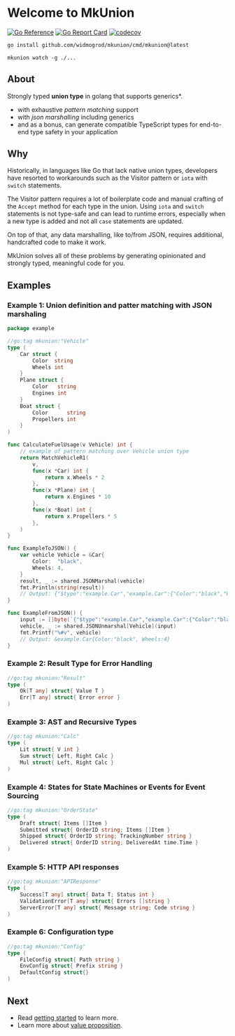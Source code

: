 # Welcome to MkUnion
[![Go Reference](https://pkg.go.dev/badge/github.com/widmogrod/mkunion.svg)](https://pkg.go.dev/github.com/widmogrod/mkunion)
[![Go Report Card](https://goreportcard.com/badge/github.com/widmogrod/mkunion)](https://goreportcard.com/report/github.com/widmogrod/mkunion)
[![codecov](https://codecov.io/gh/widmogrod/mkunion/branch/main/graph/badge.svg?token=3Z3Z3Z3Z3Z)](https://codecov.io/gh/widmogrod/mkunion)

```bash
go install github.com/widmogrod/mkunion/cmd/mkunion@latest
```

```
mkunion watch -g ./...
```

## About
Strongly typed **union type** in golang that supports generics*.

* with exhaustive _pattern matching_ support
* with _json marshalling_ including generics
* and as a bonus, can generate compatible TypeScript types for end-to-end type safety in your application

## Why
Historically, in languages like Go that lack native union types, developers have resorted to workarounds such as the Visitor pattern or `iota` with `switch` statements.

The Visitor pattern requires a lot of boilerplate code and manual crafting of the `Accept` method for each type in the union.
Using `iota` and `switch` statements is not type-safe and can lead to runtime errors, especially when a new type is added and not all `case` statements are updated.

On top of that, any data marshalling, like to/from JSON, requires additional, handcrafted code to make it work.

MkUnion solves all of these problems by generating opinionated and strongly typed, meaningful code for you.

## Examples

### Example 1: Union definition and patter matching with JSON marshaling

```go title="example/vehicle.go"
package example

//go:tag mkunion:"Vehicle"
type (
    Car struct {
        Color  string
        Wheels int
    }
    Plane struct {
        Color   string
        Engines int
    }
    Boat struct {
        Color      string
        Propellers int
    }
)

func CalculateFuelUsage(v Vehicle) int {
    // example of pattern matching over Vehicle union type
    return MatchVehicleR1(
        v,
        func(x *Car) int {
            return x.Wheels * 2
        },
        func(x *Plane) int {
            return x.Engines * 10
        },
        func(x *Boat) int {
            return x.Propellers * 5
        },
    )
}

func ExampleToJSON() {
    var vehicle Vehicle = &Car{
        Color:  "black",
        Wheels: 4,
    }
    result, _ := shared.JSONMarshal(vehicle)
    fmt.Println(string(result))
    // Output: {"$type":"example.Car","example.Car":{"Color":"black","Wheels":4}}
}

func ExampleFromJSON() {
    input := []byte(`{"$type":"example.Car","example.Car":{"Color":"black","Wheels":4}}`)
    vehicle, _ := shared.JSONUnmarshal[Vehicle](input)
    fmt.Printf("%#v", vehicle)
    // Output: &example.Car{Color:"black", Wheels:4}
}
```

### Example 2: Result Type for Error Handling

```go title="f/datas.go"
//go:tag mkunion:"Result"
type (
    Ok[T any] struct{ Value T }
    Err[T any] struct{ Error error }
)
```

### Example 3: AST and Recursive Types

```go title="example/calculator_example.go"
//go:tag mkunion:"Calc"
type (
    Lit struct{ V int }
    Sum struct{ Left, Right Calc }
    Mul struct{ Left, Right Calc }
)
```

### Example 4: States for State Machines or Events for Event Sourcing

```go
//go:tag mkunion:"OrderState"
type (
    Draft struct{ Items []Item }
    Submitted struct{ OrderID string; Items []Item }
    Shipped struct{ OrderID string; TrackingNumber string }
    Delivered struct{ OrderID string; DeliveredAt time.Time }
)
```

### Example 5: HTTP API responses

```go
//go:tag mkunion:"APIResponse"
type (
    Success[T any] struct{ Data T; Status int }
    ValidationError[T any] struct{ Errors []string }
    ServerError[T any] struct{ Message string; Code string }
)
```

### Example 6: Configuration type
```go
//go:tag mkunion:"Config"  
type (
    FileConfig struct{ Path string }
    EnvConfig struct{ Prefix string }
    DefaultConfig struct{}
)
```


## Next

- Read [getting started](https://widmogrod.github.io/mkunion/getting_started/) to learn more.
- Learn more about [value proposition](https://widmogrod.github.io/mkunion/value_proposition/).
